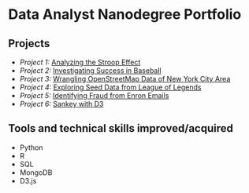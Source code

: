 # Data Analyst Nanodegree Portfolio

## Projects

* *Project 1:* [Analyzing the Stroop Effect](https://github.com/uipo78/data-analyst-nanodegree/tree/master/P1)
* *Project 2:* [Investigating Success in Baseball](https://github.com/uipo78/data-analyst-nanodegree/tree/master/P2)
* *Project 3:* [Wrangling OpenStreetMap Data of New York City Area](https://github.com/uipo78/data-analyst-nanodegree/tree/master/P3)
* *Project 4:* [Exploring Seed Data from League of Legends](https://github.com/uipo78/data-analyst-nanodegree/tree/master/P4)
* *Project 5:* [Identifying Fraud from Enron Emails](https://github.com/uipo78/data-analyst-nanodegree/tree/master/P5)
* *Project 6:* [Sankey with D3](https://github.com/uipo78/data-analyst-nanodegree/tree/master/P6)

## Tools and technical skills improved/acquired
* Python
* R
* SQL
* MongoDB
* D3.js
